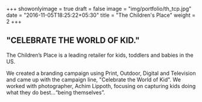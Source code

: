 +++
showonlyimage = true
draft = false
image = "img/portfolio/th_tcp.jpg"
date = "2016-11-05T18:25:22+05:30"
title = "The Children's Place"
weight = 2
+++

## "CELEBRATE THE WORLD OF KID."

The Children’s Place is a leading retailer for kids, toddlers and babies in the US. 

We created a branding campaign using Print, Outdoor, Digital and Television and came up with the campaign line, "Celebrate the World of Kid". We worked with photographer, Achim Lippoth, focusing on capturing kids doing what they do best…“being themselves”. 